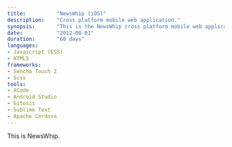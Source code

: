 ```yaml
---
title: 			"NewsWhip (iOS)"
description:	"Cross platform mobile web application."
synopsis:		"This is the NewsWhip cross platform mobile web application for Android and iOS."
date:			"2012-08-01"
duration:		"60 days"
languages: 		
- Javascript (ES5)
- HTML5
frameworks:
- Sencha Touch 2
- Scss
tools:
- XCode
- Android Studio
- Gitosis
- Sublime Text
- Apache Cordova
---
```


This is NewsWhip.
